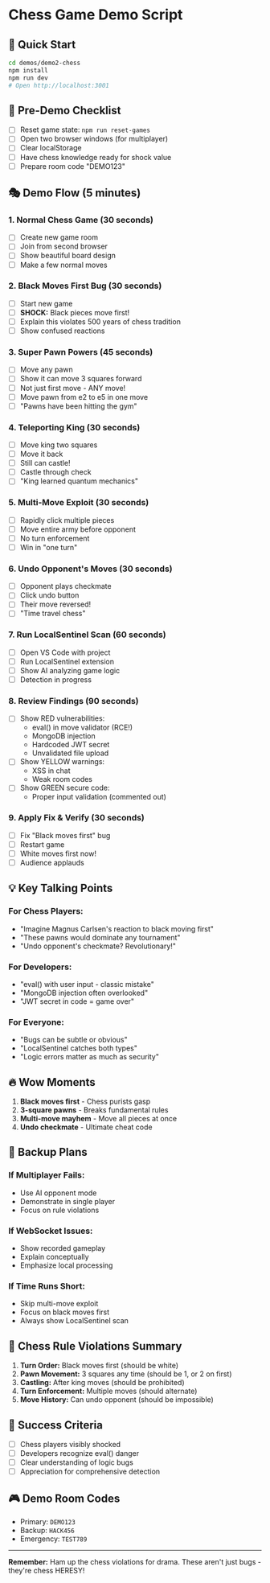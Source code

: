 # Chess Game Demo Script

## 🚀 Quick Start
```bash
cd demos/demo2-chess
npm install
npm run dev
# Open http://localhost:3001
```

## 🎯 Pre-Demo Checklist
- [ ] Reset game state: `npm run reset-games`
- [ ] Open two browser windows (for multiplayer)
- [ ] Clear localStorage
- [ ] Have chess knowledge ready for shock value
- [ ] Prepare room code "DEMO123"

## 🎭 Demo Flow (5 minutes)

### 1. Normal Chess Game (30 seconds)
- [ ] Create new game room
- [ ] Join from second browser
- [ ] Show beautiful board design
- [ ] Make a few normal moves

### 2. Black Moves First Bug (30 seconds)
- [ ] Start new game
- [ ] **SHOCK:** Black pieces move first!
- [ ] Explain this violates 500 years of chess tradition
- [ ] Show confused reactions

### 3. Super Pawn Powers (45 seconds)
- [ ] Move any pawn
- [ ] Show it can move 3 squares forward
- [ ] Not just first move - ANY move!
- [ ] Move pawn from e2 to e5 in one move
- [ ] "Pawns have been hitting the gym"

### 4. Teleporting King (30 seconds)
- [ ] Move king two squares
- [ ] Move it back
- [ ] Still can castle!
- [ ] Castle through check
- [ ] "King learned quantum mechanics"

### 5. Multi-Move Exploit (30 seconds)
- [ ] Rapidly click multiple pieces
- [ ] Move entire army before opponent
- [ ] No turn enforcement
- [ ] Win in "one turn"

### 6. Undo Opponent's Moves (30 seconds)
- [ ] Opponent plays checkmate
- [ ] Click undo button
- [ ] Their move reversed!
- [ ] "Time travel chess"

### 7. Run LocalSentinel Scan (60 seconds)
- [ ] Open VS Code with project
- [ ] Run LocalSentinel extension
- [ ] Show AI analyzing game logic
- [ ] Detection in progress

### 8. Review Findings (90 seconds)
- [ ] Show RED vulnerabilities:
  - eval() in move validator (RCE!)
  - MongoDB injection
  - Hardcoded JWT secret
  - Unvalidated file upload
- [ ] Show YELLOW warnings:
  - XSS in chat
  - Weak room codes
- [ ] Show GREEN secure code:
  - Proper input validation (commented out)

### 9. Apply Fix & Verify (30 seconds)
- [ ] Fix "Black moves first" bug
- [ ] Restart game
- [ ] White moves first now!
- [ ] Audience applauds

## 💡 Key Talking Points

### For Chess Players:
- "Imagine Magnus Carlsen's reaction to black moving first"
- "These pawns would dominate any tournament"
- "Undo opponent's checkmate? Revolutionary!"

### For Developers:
- "eval() with user input - classic mistake"
- "MongoDB injection often overlooked"
- "JWT secret in code = game over"

### For Everyone:
- "Bugs can be subtle or obvious"
- "LocalSentinel catches both types"
- "Logic errors matter as much as security"

## 🔥 Wow Moments
1. **Black moves first** - Chess purists gasp
2. **3-square pawns** - Breaks fundamental rules
3. **Multi-move mayhem** - Move all pieces at once
4. **Undo checkmate** - Ultimate cheat code

## 🚨 Backup Plans

### If Multiplayer Fails:
- Use AI opponent mode
- Demonstrate in single player
- Focus on rule violations

### If WebSocket Issues:
- Show recorded gameplay
- Explain conceptually
- Emphasize local processing

### If Time Runs Short:
- Skip multi-move exploit
- Focus on black moves first
- Always show LocalSentinel scan

## 📝 Chess Rule Violations Summary
1. **Turn Order:** Black moves first (should be white)
2. **Pawn Movement:** 3 squares any time (should be 1, or 2 on first)
3. **Castling:** After king moves (should be prohibited)
4. **Turn Enforcement:** Multiple moves (should alternate)
5. **Move History:** Can undo opponent (should be impossible)

## 🎯 Success Criteria
- [ ] Chess players visibly shocked
- [ ] Developers recognize eval() danger
- [ ] Clear understanding of logic bugs
- [ ] Appreciation for comprehensive detection

## 🎮 Demo Room Codes
- Primary: `DEMO123`
- Backup: `HACK456`
- Emergency: `TEST789`

---

**Remember:** Ham up the chess violations for drama. These aren't just bugs - they're chess HERESY!